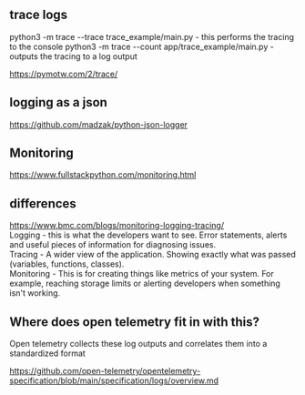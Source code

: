 ## trace logs

python3 -m trace --trace trace_example/main.py - this performs the tracing to the console
python3 -m trace --count app/trace_example/main.py - outputs the tracing to a log output

https://pymotw.com/2/trace/

## logging as a json

https://github.com/madzak/python-json-logger

## Monitoring

https://www.fullstackpython.com/monitoring.html

## differences 

https://www.bmc.com/blogs/monitoring-logging-tracing/  
Logging - this is what the developers want to see. Error statements, alerts and useful pieces of information for diagnosing issues.  
Tracing - A wider view of the application. Showing exactly what was passed (variables, functions, classes).  
Monitoring - This is for creating things like metrics of your system. For example, reaching storage limits or alerting developers when something isn't working. 

## Where does open telemetry fit in with this?

Open telemetry collects these log outputs and correlates them into a standardized format 

https://github.com/open-telemetry/opentelemetry-specification/blob/main/specification/logs/overview.md